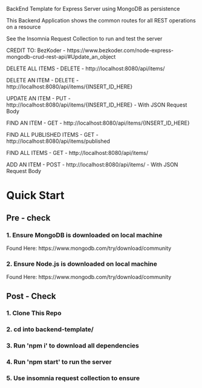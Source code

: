 BackEnd Template for Express Server using MongoDB as persistence

This Backend Application shows the common routes for all REST operations on a resource

See the Insomnia Request Collection to run and test the server

<p> CREDIT TO: BezKoder - https://www.bezkoder.com/node-express-mongodb-crud-rest-api/#Update_an_object </p>

<p> DELETE ALL ITEMS - DELETE - http://localhost:8080/api/items/ </p>
<p> DELETE AN ITEM - DELETE - http://localhost:8080/api/items/{INSERT_ID_HERE} </p>
<p> UPDATE AN ITEM - PUT - http://localhost:8080/api/items/{INSERT_ID_HERE} - With JSON Request Body </p>
<p> FIND AN ITEM - GET - http://localhost:8080/api/items/{INSERT_ID_HERE} </p>
<p> FIND ALL PUBLISHED ITEMS - GET - http://localhost:8080/api/items/published </p>
<p> FIND ALL ITEMS - GET - http://localhost:8080/api/items/ </p>
<p> ADD AN ITEM - POST - http://localhost:8080/api/items/ - With JSON Request Body </p>

<h1> Quick Start </h1>

<h2> Pre - check </h2>
<h3>1. Ensure MongoDB is downloaded on local machine</h3>
<p>Found Here: https://www.mongodb.com/try/download/community </p>
<h3>2. Ensure Node.js is downloaded on local machine</h3>
<p>Found Here: https://www.mongodb.com/try/download/community  </p>

<h2> Post - Check </h2>
<h3>1.  Clone This Repo </h3>
<h3>2.  cd into backend-template/ </h3>
<h3>3.  Run 'npm i' to download all dependencies </h3>
<h3>4.  Run 'npm start' to run the server </h3>
<h3>5.  Use insomnia request collection to ensure </h3>